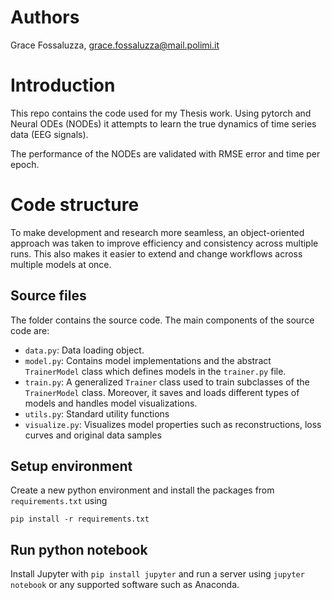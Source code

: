 # Authors
Grace Fossaluzza, grace.fossaluzza@mail.polimi.it


# Introduction
This repo contains the code used for my Thesis work.
Using pytorch and Neural ODEs (NODEs) it attempts to learn the true dynamics of time series data (EEG signals).

The performance of the NODEs are validated with RMSE error and time per epoch.  

# Code structure
To make development and research more seamless, an object-oriented approach was taken to improve efficiency and
consistency across multiple runs. This also makes it easier to extend and change workflows across multiple models at once.

## Source files
The folder contains the source code. The main components of the source code are:

- `data.py`: Data loading object. 
- `model.py`: Contains model implementations and the abstract `TrainerModel` class which defines models
in the `trainer.py` file.
- `train.py`: A generalized `Trainer` class used to train subclasses of the `TrainerModel` class.
Moreover, it saves and loads different types of models and handles model visualizations.
- `utils.py`: Standard utility functions
- `visualize.py`: Visualizes model properties such as reconstructions, loss curves and original data samples

## Setup environment
Create a new python environment and install the packages from `requirements.txt` using

`pip install -r requirements.txt`

## Run python notebook
Install Jupyter with `pip install jupyter` and run a server using `jupyter notebook` or any supported software
such as Anaconda.
